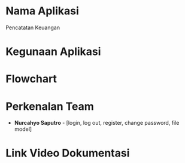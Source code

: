 # Nama Aplikasi
Pencatatan Keuangan
# Kegunaan Aplikasi
# Flowchart
# Perkenalan Team
- **Nurcahyo Saputro** - [login, log out, register, change password, file model]
# Link Video Dokumentasi
